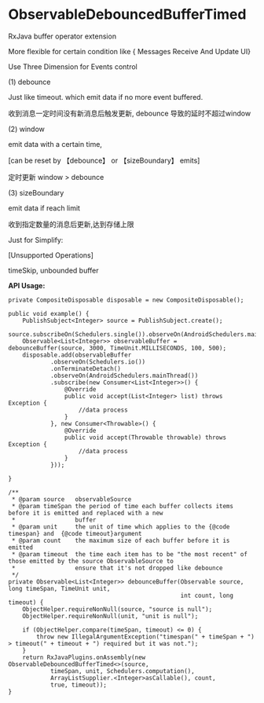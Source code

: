 # ObservableDebouncedBufferTimed

RxJava buffer operator extension

More flexible for certain condition like { Messages Receive And Update UI}

Use Three Dimension for Events control

(1) debounce

Just like timeout. which emit data if no more event buffered.

收到消息一定时间没有新消息后触发更新, debounce 导致的延时不超过window

(2) window

emit data with a certain time,

[can be reset by 【debounce】 or 【sizeBoundary】 emits]

定时更新  window > debounce

(3) sizeBoundary

emit data if reach limit

收到指定数量的消息后更新,达到存储上限

Just for Simplify:

[Unsupported Operations]

timeSkip, unbounded buffer

<b>API Usage:</b>

    private CompositeDisposable disposable = new CompositeDisposable();

    public void example() {
        PublishSubject<Integer> source = PublishSubject.create();
        source.subscribeOn(Schedulers.single()).observeOn(AndroidSchedulers.mainThread()).onTerminateDetach();
        Observable<List<Integer>> observableBuffer = debounceBuffer(source, 3000, TimeUnit.MILLISECONDS, 100, 500);
        disposable.add(observableBuffer
                .observeOn(Schedulers.io())
                .onTerminateDetach()
                .observeOn(AndroidSchedulers.mainThread())
                .subscribe(new Consumer<List<Integer>>() {
                    @Override
                    public void accept(List<Integer> list) throws Exception {
                        //data process
                    }
                }, new Consumer<Throwable>() {
                    @Override
                    public void accept(Throwable throwable) throws Exception {
                        //data process
                    }
                }));

    }
    
    /**
     * @param source   observableSource
     * @param timeSpan the period of time each buffer collects items before it is emitted and replaced with a new
     *                 buffer
     * @param unit     the unit of time which applies to the {@code timespan} and  {@code timeout}argument
     * @param count    the maximum size of each buffer before it is emitted
     * @param timeout  the time each item has to be "the most recent" of those emitted by the source ObservableSource to
     *                 ensure that it's not dropped like debounce
     */
    private Observable<List<Integer>> debounceBuffer(Observable source, long timeSpan, TimeUnit unit,
                                                     int count, long timeout) {
        ObjectHelper.requireNonNull(source, "source is null");
        ObjectHelper.requireNonNull(unit, "unit is null");

        if (ObjectHelper.compare(timeSpan, timeout) <= 0) {
            throw new IllegalArgumentException("timespan(" + timeSpan + ") > timeout(" + timeout + ") required but it was not.");
        }
        return RxJavaPlugins.onAssembly(new ObservableDebouncedBufferTimed<>(source,
                timeSpan, unit, Schedulers.computation(),
                ArrayListSupplier.<Integer>asCallable(), count,
                true, timeout));
    }
